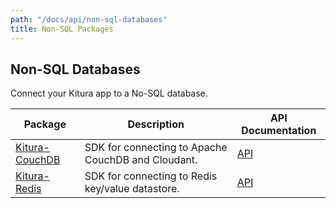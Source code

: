 ```yaml
---
path: "/docs/api/non-sql-databases"
title: Non-SQL Packages
---
```


## Non-SQL Databases

 Connect your Kitura app to a No-SQL database.

 | Package      | Description | API Documentation |
 | ----------- | ----------- | ------- |
 | [Kitura-CouchDB](https://github.com/Kitura-Next/Kitura-CouchDB)      | SDK for connecting to Apache CouchDB and Cloudant.  | [API](https://kitura-next.github.io/Kitura-CouchDB/) |
 | [Kitura-Redis](https://github.com/Kitura-Next/Kitura-Redis) | SDK for connecting to Redis key/value datastore. | [API](https://kitura-next.github.io/Kitura-redis/) |